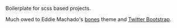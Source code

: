 Boilerplate for scss based projects.

Much owed to Eddie Machado's [bones](https://github.com/eddiemachado/bones) theme and [Twitter Bootstrap](http://twitter.github.com/bootstrap/).
